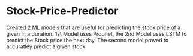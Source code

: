 # Stock-Price-Predictor
Created 2 ML models that are useful for predicting the stock price of a given in a duration. 1st Model uses Prophet, the 2nd Model uses LSTM to predict the Stock price the next day. The second model proved to accuratley predict a given stock
